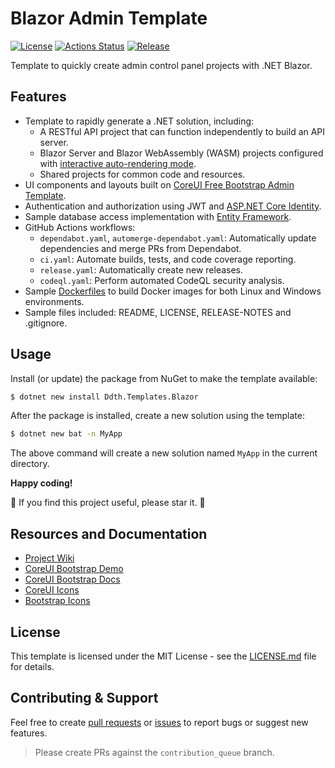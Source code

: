 # Blazor Admin Template

[![License](https://img.shields.io/badge/license-MIT-blue.svg)](https://opensource.org/licenses/MIT)
[![Actions Status](https://github.com/DDTH/blazor-admin-template/workflows/ci/badge.svg)](https://github.com/DDTH/blazor-admin-template/actions)
[![Release](https://img.shields.io/github/release/DDTH/blazor-admin-template.svg?style=flat-square)](RELEASE-NOTES.md)

Template to quickly create admin control panel projects with .NET Blazor.

## Features

- Template to rapidly generate a .NET solution, including:
  - A RESTful API project that can function independently to build an API server.
  - Blazor Server and Blazor WebAssembly (WASM) projects configured with [interactive auto-rendering mode](https://learn.microsoft.com/en-us/aspnet/core/blazor/components/render-modes).
  - Shared projects for common code and resources.
- UI components and layouts built on [CoreUI Free Bootstrap Admin Template](https://coreui.io/product/free-bootstrap-admin-template/).
- Authentication and authorization using JWT and [ASP.NET Core Identity](https://learn.microsoft.com/en-us/aspnet/core/security/authentication/identity).
- Sample database access implementation with [Entity Framework](https://learn.microsoft.com/en-us/ef/core/).
- GitHub Actions workflows:
  - `dependabot.yaml`, `automerge-dependabot.yaml`: Automatically update dependencies and merge PRs from Dependabot.
  - `ci.yaml`: Automate builds, tests, and code coverage reporting.
  - `release.yaml`: Automatically create new releases.
  - `codeql.yaml`: Perform automated CodeQL security analysis.
- Sample [Dockerfiles](https://docs.docker.com/get-started/overview/) to build Docker images for both Linux and Windows environments.
- Sample files included: README, LICENSE, RELEASE-NOTES and .gitignore.

## Usage

Install (or update) the package from NuGet to make the template available:

```sh
$ dotnet new install Ddth.Templates.Blazor
```

After the package is installed, create a new solution using the template:

```sh
$ dotnet new bat -n MyApp
```

The above command will create a new solution named `MyApp` in the current directory.

**Happy coding!**

🌟 If you find this project useful, please star it. 🌟

## Resources and Documentation

- [Project Wiki](https://github.com/DDTH/blazor-admin-template/wiki)
- [CoreUI Bootstrap Demo](https://coreui.io/demos/bootstrap/5.0/free/)
- [CoreUI Bootstrap Docs](https://coreui.io/bootstrap/docs/getting-started/introduction/)
- [CoreUI Icons](https://coreui.io/icons/)
- [Bootstrap Icons](https://icons.getbootstrap.com/)

## License

This template is licensed under the MIT License - see the [LICENSE.md](LICENSE.md) file for details.

## Contributing & Support

Feel free to create [pull requests](https://github.com/btnguyen2k/dotnet-webapi-template/compare/contribution_queue...) or [issues](https://github.com/btnguyen2k/dotnet-webapi-template/issues) to report bugs or suggest new features.

> Please create PRs against the `contribution_queue` branch.
